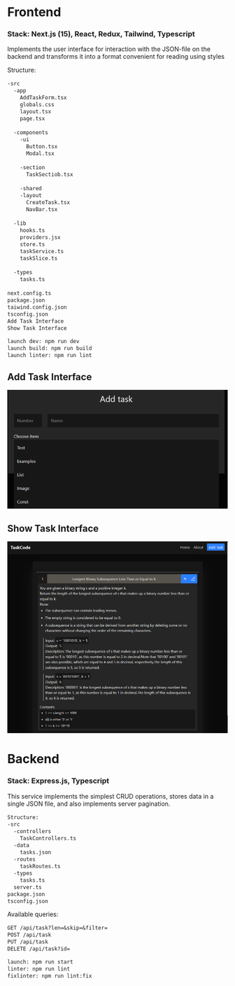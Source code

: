# Frontend
### Stack: Next.js (15), React, Redux, Tailwind, Typescript

Implements the user interface for interaction with the JSON-file on the backend and transforms it into a format convenient for reading using styles

Structure:
```
-src
  -app
    AddTaskForm.tsx
    globals.css
    layout.tsx
    page.tsx

  -components
    -ui
      Button.tsx
      Modal.tsx
      
    -section
      TaskSectiob.tsx

    -shared
    -layout
      CreateTask.tsx
      NavBar.tsx

  -lib
    hooks.ts
    providers.jsx
    store.ts
    taskService.ts
    taskSlice.ts

  -types
    tasks.ts

next.config.ts
package.json
taiwind.config.json
tsconfig.json
Add Task Interface
Show Task Interface
```
```
launch dev: npm run dev
launch build: npm run build
launch linter: npm run lint
```
## Add Task Interface
![alt text](add.png)
## Show Task Interface
![alt text](read.png)
# Backend
### Stack: Express.js, Typescript

This service implements the simplest CRUD operations, stores data in a single JSON file, and also implements server pagination.
```
Structure:
-src
  -controllers
    TaskControllers.ts
  -data
    tasks.json
  -routes
    taskRoutes.ts
  -types
    tasks.ts
  server.ts
package.json
tsconfig.json
```
Available queries:
```
GET /api/task?len=&skip=&filter=
POST /api/task
PUT /api/task
DELETE /api/task?id=
```
```
launch: npm run start
linter: npm run lint
fixlinter: npm run lint:fix
```